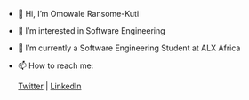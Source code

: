 - 👋 Hi, I’m Omowale Ransome-Kuti
- 👀 I’m interested in Software Engineering
- 🌱 I’m currently a Software Engineering Student at ALX Africa
- 📫 How to reach me:

  [Twitter](https://twitter.com/kutiomowale) 
| [LinkedIn](https://linkedin.com/in/kutiomowale)

<!---
Omokuti/Omokuti is a ✨ special ✨ repository because its `README.md` (this file) appears on your GitHub profile.
You can click the Preview link to take a look at your changes.
--->
